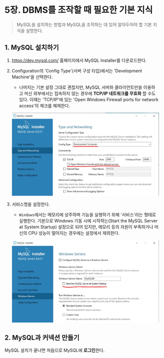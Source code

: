 # 5장. DBMS를 조작할 때 필요한 기본 지식

> MySQL을 설치하는 방법과 MySQL을 조작하는 데 있어 알아두어야 할 기본 지식을 설명한다.

## 1. MySQL 설치하기

1. https://dev.mysql.com/ 홈페이지에서 MySQL Installer를 다운로드한다.

2. Configuration의 'Config Type'(서버 구성 타입)에서는 'Development Machine'을 선택한다.

   - 나머지는 기본 설정 그대로 괜찮지만, MySQL 서버와 클라이언트만을 이용하고 머신 외부에서는 접속하지 않는 경우에 **TCP/IP 네트워크를 무효화** 할 수도 있다. 이때는 'TCP/IP'에 있는 'Open Windows Firewall ports for network access'의 체크를 해제한다.

   ![](images/05_install.JPG)

3. 서비스명을 설정한다.

   - `Windows`에서는 메모리에 상주하며 기능을 실행하기 위해 '서비스'라는 형태로 실행한다. 기본으로 Windows 기동 시에 시작하는(Start the MySQL Server at System Startup) 설정으로 되어 있지만, 메모리 등의 자원이 부족하거나 머신의 CPU 성능이 떨어지는 경우에는 설정에서 제외한다.

   ![](images/05_install2.JPG)



## 2. MySQL과 커넥션 만들기

MySQL 설치가 끝나면 처음으로 MySQL에 **로그인**한다.